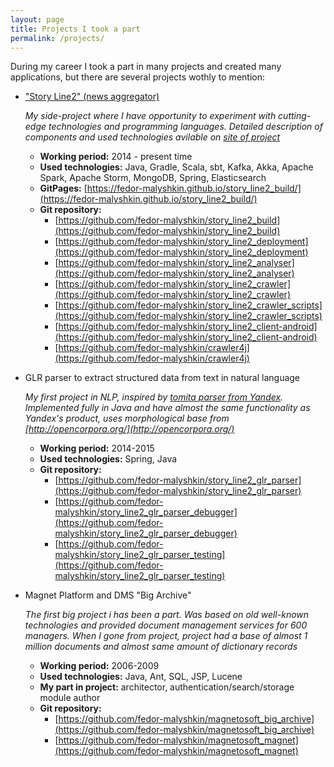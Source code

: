 ```yaml
---
layout: page
title: Projects I took a part
permalink: /projects/
---
```


During my career I took a part in many projects and created many applications,
but there are several projects wothly to mention:

* ["Story Line2" (news aggregator)](https://fedor-malyshkin.github.io/story_line2_build/)

  _My side-project where I have opportunity to experiment with cutting-edge technologies and programming languages. Detailed description of components and used technologies avilable on [site of project](https://fedor-malyshkin.github.io/story_line2_build/)_
  * **Working period:** 2014 - present time
  * **Used technologies:** Java, Gradle, Scala, sbt, Kafka, Akka, Apache Spark, Apache Storm, MongoDB, Spring, Elasticsearch
  * **GitPages:** [https://fedor-malyshkin.github.io/story_line2_build/](https://fedor-malyshkin.github.io/story_line2_build/)
  * **Git repository:**
  	* [https://github.com/fedor-malyshkin/story_line2_build](https://github.com/fedor-malyshkin/story_line2_build)
  	* [https://github.com/fedor-malyshkin/story_line2_deployment](https://github.com/fedor-malyshkin/story_line2_deployment)
  	* [https://github.com/fedor-malyshkin/story_line2_analyser](https://github.com/fedor-malyshkin/story_line2_analyser)
	* [https://github.com/fedor-malyshkin/story_line2_crawler](https://github.com/fedor-malyshkin/story_line2_crawler)
	* [https://github.com/fedor-malyshkin/story_line2_crawler_scripts](https://github.com/fedor-malyshkin/story_line2_crawler_scripts)
	* [https://github.com/fedor-malyshkin/story_line2_client-android](https://github.com/fedor-malyshkin/story_line2_client-android)
	* [https://github.com/fedor-malyshkin/crawler4j](https://github.com/fedor-malyshkin/crawler4j)

* GLR parser to extract structured data from text in natural language

  _My first project in NLP, inspired by [tomita parser from Yandex](https://tech.yandex.ru/tomita/). Implemented fully in Java and have almost the same functionality as Yandex's product, uses morphological base from [http://opencorpora.org/](http://opencorpora.org/)_
  * **Working period:** 2014-2015
  * **Used technologies:** Spring, Java
  * **Git repository:**
  	* [https://github.com/fedor-malyshkin/story_line2_glr_parser](https://github.com/fedor-malyshkin/story_line2_glr_parser)
  	* [https://github.com/fedor-malyshkin/story_line2_glr_parser_debugger](https://github.com/fedor-malyshkin/story_line2_glr_parser_debugger)
  	* [https://github.com/fedor-malyshkin/story_line2_glr_parser_testing](https://github.com/fedor-malyshkin/story_line2_glr_parser_testing)

* Magnet Platform and DMS "Big Archive"

  _The first big project i has been a part. Was based on old well-known technologies and  provided document management services for 600 managers. When I gone from project, project had a base of almost 1 million documents and almost same amount of dictionary records_
  * **Working period:** 2006-2009
  * **Used technologies:** Java, Ant, SQL, JSP, Lucene
  * **My part in project:** architector, authentication/search/storage module author
  * **Git repository:**
  	* [https://github.com/fedor-malyshkin/magnetosoft_big_archive](https://github.com/fedor-malyshkin/magnetosoft_big_archive)
  	* [https://github.com/fedor-malyshkin/magnetosoft_magnet](https://github.com/fedor-malyshkin/magnetosoft_magnet)
